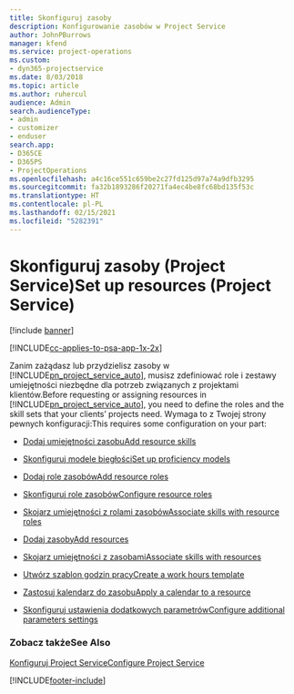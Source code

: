 ```yaml
---
title: Skonfiguruj zasoby
description: Konfigurowanie zasobów w Project Service
author: JohnPBurrows
manager: kfend
ms.service: project-operations
ms.custom:
- dyn365-projectservice
ms.date: 8/03/2018
ms.topic: article
ms.author: ruhercul
audience: Admin
search.audienceType:
- admin
- customizer
- enduser
search.app:
- D365CE
- D365PS
- ProjectOperations
ms.openlocfilehash: a4c16ce551c659be2c27fd125d97a74a9dfb3295
ms.sourcegitcommit: fa32b1893286f20271fa4ec4be8fc68bd135f53c
ms.translationtype: HT
ms.contentlocale: pl-PL
ms.lasthandoff: 02/15/2021
ms.locfileid: "5282391"
---
```

# <a name="set-up-resources-project-service"></a><span data-ttu-id="f9287-103">Skonfiguruj zasoby (Project Service)</span><span class="sxs-lookup"><span data-stu-id="f9287-103">Set up resources (Project Service)</span></span>

[!include [banner](../includes/psa-now-project-operations.md)]

[!INCLUDE[cc-applies-to-psa-app-1x-2x](../includes/cc-applies-to-psa-app-1x-2x.md)]

<span data-ttu-id="f9287-104">Zanim zażądasz lub przydzielisz zasoby w [!INCLUDE[pn_project_service_auto](../includes/pn-project-service-auto.md)], musisz zdefiniować role i zestawy umiejętności niezbędne dla potrzeb związanych z projektami klientów.</span><span class="sxs-lookup"><span data-stu-id="f9287-104">Before requesting or assigning resources in [!INCLUDE[pn_project_service_auto](../includes/pn-project-service-auto.md)], you need to define the roles and the skill sets that your clients’ projects need.</span></span> <span data-ttu-id="f9287-105">Wymaga to z Twojej strony pewnych konfiguracji:</span><span class="sxs-lookup"><span data-stu-id="f9287-105">This requires some configuration on your part:</span></span>  
  
-   [<span data-ttu-id="f9287-106">Dodaj umiejętności zasobu</span><span class="sxs-lookup"><span data-stu-id="f9287-106">Add resource skills</span></span>](../psa/add-resource-skills.md)  
  
-   [<span data-ttu-id="f9287-107">Skonfiguruj modele biegłości</span><span class="sxs-lookup"><span data-stu-id="f9287-107">Set up proficiency models</span></span>](../psa/set-up-proficiency-models.md)  
  
-   [<span data-ttu-id="f9287-108">Dodaj role zasobów</span><span class="sxs-lookup"><span data-stu-id="f9287-108">Add resource roles</span></span>](../psa/add-resource-roles.md)  
  
-   [<span data-ttu-id="f9287-109">Skonfiguruj role zasobów</span><span class="sxs-lookup"><span data-stu-id="f9287-109">Configure resource roles</span></span>](../psa/configure-resource-roles.md)  
  
-   [<span data-ttu-id="f9287-110">Skojarz umiejętności z rolami zasobów</span><span class="sxs-lookup"><span data-stu-id="f9287-110">Associate skills with resource roles</span></span>](../psa/associate-skills-with-resource-roles.md)  
  
-   [<span data-ttu-id="f9287-111">Dodaj zasoby</span><span class="sxs-lookup"><span data-stu-id="f9287-111">Add resources</span></span>](../psa/add-resources.md)  
  
-   [<span data-ttu-id="f9287-112">Skojarz umiejętności z zasobami</span><span class="sxs-lookup"><span data-stu-id="f9287-112">Associate skills with resources</span></span>](../psa/associate-skills-with-resources.md)  
  
-   [<span data-ttu-id="f9287-113">Utwórz szablon godzin pracy</span><span class="sxs-lookup"><span data-stu-id="f9287-113">Create a work hours template</span></span>](../psa/create-work-hours-template.md)  
  
-   [<span data-ttu-id="f9287-114">Zastosuj kalendarz do zasobu</span><span class="sxs-lookup"><span data-stu-id="f9287-114">Apply a calendar to a resource</span></span>](../psa/apply-calendar-resource.md)  
  
-   [<span data-ttu-id="f9287-115">Skonfiguruj ustawienia dodatkowych parametrów</span><span class="sxs-lookup"><span data-stu-id="f9287-115">Configure additional parameters settings</span></span>](../psa/configure-additional-parameters-settings.md)  
  
### <a name="see-also"></a><span data-ttu-id="f9287-116">Zobacz także</span><span class="sxs-lookup"><span data-stu-id="f9287-116">See Also</span></span>  
 [<span data-ttu-id="f9287-117">Konfiguruj Project Service</span><span class="sxs-lookup"><span data-stu-id="f9287-117">Configure Project Service</span></span>](../psa/configure.md)


[!INCLUDE[footer-include](../includes/footer-banner.md)]
